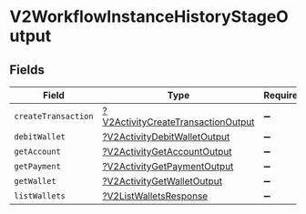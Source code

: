 # V2WorkflowInstanceHistoryStageOutput


## Fields

| Field                                                                                          | Type                                                                                           | Required                                                                                       | Description                                                                                    |
| ---------------------------------------------------------------------------------------------- | ---------------------------------------------------------------------------------------------- | ---------------------------------------------------------------------------------------------- | ---------------------------------------------------------------------------------------------- |
| `createTransaction`                                                                            | [?V2ActivityCreateTransactionOutput](../../models/shared/V2ActivityCreateTransactionOutput.md) | :heavy_minus_sign:                                                                             | N/A                                                                                            |
| `debitWallet`                                                                                  | [?V2ActivityDebitWalletOutput](../../models/shared/V2ActivityDebitWalletOutput.md)             | :heavy_minus_sign:                                                                             | N/A                                                                                            |
| `getAccount`                                                                                   | [?V2ActivityGetAccountOutput](../../models/shared/V2ActivityGetAccountOutput.md)               | :heavy_minus_sign:                                                                             | N/A                                                                                            |
| `getPayment`                                                                                   | [?V2ActivityGetPaymentOutput](../../models/shared/V2ActivityGetPaymentOutput.md)               | :heavy_minus_sign:                                                                             | N/A                                                                                            |
| `getWallet`                                                                                    | [?V2ActivityGetWalletOutput](../../models/shared/V2ActivityGetWalletOutput.md)                 | :heavy_minus_sign:                                                                             | N/A                                                                                            |
| `listWallets`                                                                                  | [?V2ListWalletsResponse](../../models/shared/V2ListWalletsResponse.md)                         | :heavy_minus_sign:                                                                             | N/A                                                                                            |